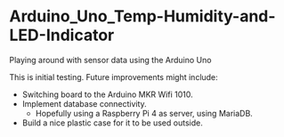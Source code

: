 # Arduino_Uno_Temp-Humidity-and-LED-Indicator
Playing around with sensor data using the Arduino Uno

This is initial testing. Future improvements might include:
- Switching board to the Arduino MKR Wifi 1010.
- Implement database connectivity.
  - Hopefully using a Raspberry Pi 4 as server, using MariaDB.
- Build a nice plastic case for it to be used outside.
